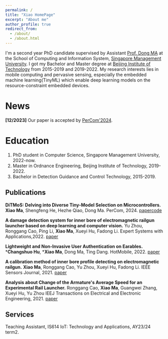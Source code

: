 ```yaml
---
permalink: /
title: "Xiao HomePage"
excerpt: "About me"
author_profile: true
redirect_from: 
  - /about/
  - /about.html
---
```

I'm a second year PhD candidate supervised by Assistant [Prof. Dong MA](https://www.dongma.info/) at the School of Computing and Information System, [Singapore Management University](https://www.smu.edu.sg/). I got my Bachelor and Master degree at [Beijing Institute of Technology](https://www.bit.edu.cn/) from 2015-2019 and 2019-2022. My research interests lies in mobile computing and pervasive sensing, especially the embedded machine learning(TinyML) which enable deep learning models on the resource-constraint embedded devices. 


News
======
**[12/2023]** Our paper is accepted by [PerCom'2024](https://www.percom.org/call-for-papers/).


Education
======
1. PhD student in Computer Science, Singapore Management University, 2022-now.
2. Master in Ordnance Engineering, Beijing Institute of Technology, 2019-2022.
3. Bachelor in Detection Guidance and Control Technology, 2015-2019.

Publications
------
**DiTMoS: Delving into Diverse Tiny-Model Selection on Microcontrollers.**
**Xiao Ma**, Shengfeng He, Hezhe Qiao, Dong Ma.
PerCom, 2024. 
[paper]()[code](https://github.com/TheMaXiao/DiTMoS)

**A damage detection system for inner bore of electromagnetic railgun launcher based on deep learning and computer vision.**
Yu Zhou, Ronggang Cao, Ping Li, **Xiao Ma**, Xueyi Hu, Fadong Li.
Expert Systems with Applications,2022.
[paper](https://www.sciencedirect.com/science/article/abs/pii/S0957417422007059)

**Lightweight and Non-Invasive User Authentication on Earables.**
***Changshuo Hu**, ***Xiao Ma**, Dong Ma, Ting Dang.
HotMobile, 2022.
[paper](https://dl.acm.org/doi/abs/10.1145/3572864.3580332)

**A calibration method of inner bore profile detecting on electromagnetic railgun.**
**Xiao Ma**, Ronggang Cao, Yu Zhou, Xueyi Hu, Fadong Li.
IEEE Sensors Journal, 2021.
[paper](https://ieeexplore.ieee.org/abstract/document/9481084)

**Analysis about Change of the Armature's Average Speed for an Experimental Rail Launcher.**
Ronggang Cao, **Xiao Ma**, Guangwei Zhang, Xueyi Hu, Yu Zhou
IEEJ Transactions on Electrical and Electronic Engineering, 2021.
[paper](https://onlinelibrary.wiley.com/doi/abs/10.1002/tee.23401)

Services
------
Teaching Assistant, IS614 IoT: Technology and Applications, AY23/24 term2.

